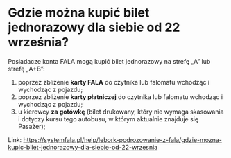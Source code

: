 # Gdzie można kupić bilet jednorazowy dla siebie od 22 września?


Posiadacze konta FALA mogą kupić bilet jednorazowy na strefę „A” lub strefę „A\+B”:


1. poprzez zbliżenie **karty FALA** do czytnika lub falomatu wchodząc i wychodząc z pojazdu;
2. poprzez zbliżenie **karty płatniczej** do czytnika lub falomatu wchodząc i wychodząc z pojazdu;
3. u kierowcy **za gotówkę** (bilet drukowany, który nie wymaga skasowania i dotyczy kursu tego autobusu, w którym aktualnie znajduje się Pasażer);




Link: https://systemfala.pl/help/lebork-podrozowanie-z-fala/gdzie-mozna-kupic-bilet-jednorazowy-dla-siebie-od-22-wrzesnia

